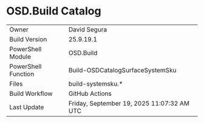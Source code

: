 ﻿# OSD.Build Catalog

| | |
|-|-|
| Owner | David Segura |
| Build Version | 25.9.19.1 |
| PowerShell Module | OSD.Build |
| PowerShell Function | Build-OSDCatalogSurfaceSystemSku |
| Files | build-systemsku.* |
| Build Workflow | GitHub Actions |
| Last Update | Friday, September 19, 2025 11:07:32 AM UTC |

